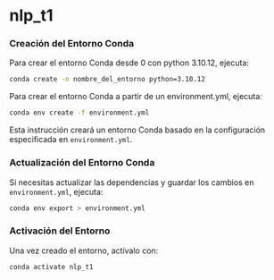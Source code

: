 # nlp_t1

### Creación del Entorno Conda

Para crear el entorno Conda desde 0 con python 3.10.12, ejecuta:

```bash
conda create -n nombre_del_entorno python=3.10.12
```

Para crear el entorno Conda a partir de un environment.yml, ejecuta:

```bash
conda env create -f environment.yml
```

Esta instrucción creará un entorno Conda basado en la configuración especificada en `environment.yml`.

### Actualización del Entorno Conda

Si necesitas actualizar las dependencias y guardar los cambios en `environment.yml`, ejecuta:

```bash
conda env export > environment.yml
```

### Activación del Entorno

Una vez creado el entorno, actívalo con:

```bash
conda activate nlp_t1
```


